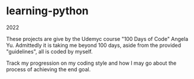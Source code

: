 # learning-python
2022

These projects are give by the Udemyc course "100 Days of Code" Angela Yu.
Admittedly it is taking me beyond 100 days, aside from the provided "guidelines",
all is coded by myself.

Track my progression on my coding style and how I may go about the process of achieving the end goal.
